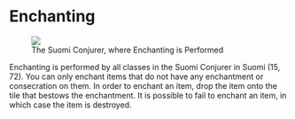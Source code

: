 # Enchanting

<figure>
  <img src="../../images/enchanting.jpg" />
  <figcaption>The Suomi Conjurer, where Enchanting is Performed</figcaption>
</figure>

Enchanting is performed by all classes in the Suomi Conjurer in Suomi (15, 72). You can only enchant items that do not have any enchantment or consecration on them. In order to enchant an item, drop the item onto the tile that bestows the enchantment. It is possible to fail to enchant an item, in which case the item is destroyed.

